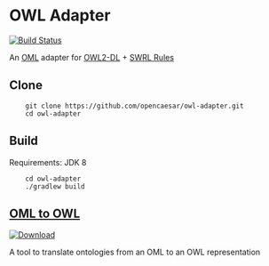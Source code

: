 # OWL Adapter

[![Build Status](https://travis-ci.org/opencaesar/owl-adapter.svg?branch=master)](https://travis-ci.org/opencaesar/owl-adapter)

An [OML](https://github.com/opencaesar/oml) adapter for [OWL2-DL](https://www.w3.org/TR/owl2-syntax/) + [SWRL Rules](https://www.w3.org/Submission/SWRL/)

## Clone
```
    git clone https://github.com/opencaesar/owl-adapter.git
    cd owl-adapter
```
      
## Build
Requirements: JDK 8
```
    cd owl-adapter
    ./gradlew build
```

## [OML to OWL](owl-adapter/oml2owl/README.md)

[ ![Download](https://api.bintray.com/packages/opencaesar/owl-adapter/oml2owl/images/download.svg) ](https://bintray.com/opencaesar/owl-adapter/oml2owl/_latestVersion)

A tool to translate ontologies from an OML to an OWL representation